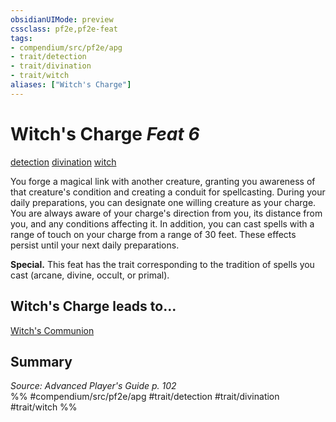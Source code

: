 ```yaml
---
obsidianUIMode: preview
cssclass: pf2e,pf2e-feat
tags:
- compendium/src/pf2e/apg
- trait/detection
- trait/divination
- trait/witch
aliases: ["Witch's Charge"]
---
```

# Witch's Charge  *Feat 6*  
[detection](../../Rules/traits/detection.md)  [divination](../../Rules/traits/divination.md)  [witch](../../Rules/traits/witch-apg.md)  


You forge a magical link with another creature, granting you awareness of that creature's condition and creating a conduit for spellcasting. During your daily preparations, you can designate one willing creature as your charge. You are always aware of your charge's direction from you, its distance from you, and any conditions affecting it. In addition, you can cast spells with a range of touch on your charge from a range of 30 feet. These effects persist until your next daily preparations.

**Special.** This feat has the trait corresponding to the tradition of spells you cast (arcane, divine, occult, or primal).

## Witch's Charge leads to...

[Witch's Communion](witchs-communion-apg.md)

## Summary

*Source: Advanced Player's Guide p. 102*  
%% #compendium/src/pf2e/apg #trait/detection #trait/divination #trait/witch %%
